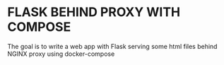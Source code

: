 # FLASK BEHIND PROXY WITH COMPOSE

The goal is to write a web app with Flask serving some html files behind NGINX proxy using docker-compose